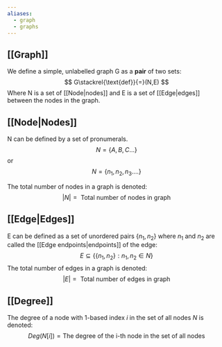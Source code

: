 ```yaml
---
aliases:
  - graph
  - graphs
---
```

## [[Graph]]
We define a simple, unlabelled graph G as a **pair** of two sets:
$$
G\stackrel{\text{def}}{=}(N,E)
$$
Where N is a set of [[Node|nodes]] and E is a set of [[Edge|edges]] between the nodes in the graph. 
## [[Node|Nodes]]
N can be defined by a set of pronumerals.
$$
N=\{A, B, C ...\}
$$
or
$$
N = \{n_{1}, n_{2}, n_{3} ....\}
$$

The total number of nodes in a graph is denoted:
$$
|N| = \text{ Total number of nodes in graph}
$$
## [[Edge|Edges]]
E can be defined as a set of unordered pairs $\{ {n_{1},n_{2}} \}$ where $n_{1}$ and $n_{2}$ are called the [[Edge endpoints|endpoints]] of the edge:
$$
E \subseteq \{ \{n_{1},n_{2}\} : n_{1}, n_{2} \in N \}
$$
The total number of edges in a graph is denoted:
$$
|E| = \text{ Total number of edges in graph}
$$
## [[Degree]]
The degree of a node with 1-based index $i$ in the set of all nodes $N$ is denoted:
$$
Deg( N[i] ) = \text{The degree of the i-th node in the set of all nodes }
$$